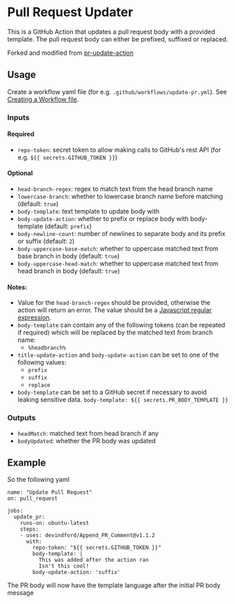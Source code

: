 # Pull Request Updater

This is a GitHub Action that updates a pull request body with a provided template. The pull request body can either be prefixed, suffixed or replaced.

Forked and modified from [pr-update-action](https://github.com/tzkhan/pr-update-action)

## Usage

Create a workflow yaml file (for e.g. `.github/workflows/update-pr.yml`). See [Creating a Workflow file](https://docs.github.com/en/free-pro-team@latest/actions/learn-github-actions/introduction-to-github-actions#create-an-example-workflow).

### Inputs

#### Required
- `repo-token`: secret token to allow making calls to GitHub's rest API (for e.g. `${{ secrets.GITHUB_TOKEN }}`)

#### Optional
- `head-branch-regex`: regex to match text from the head branch name
- `lowercase-branch`: whether to lowercase branch name before matching (default: `true`)
- `body-template`: text template to update body with
- `body-update-action`: whether to prefix or replace body with body-template (default: `prefix`)
- `body-newline-count`: number of newlines to separate body and its prefix or suffix (default: `2`)
- `body-uppercase-base-match`: whether to uppercase matched text from base branch in body (default: `true`)
- `body-uppercase-head-match`: whether to uppercase matched text from head branch in body (default: `true`)

#### Notes:

- Value for the `head-branch-regex` should be provided, otherwise the action will return an error. The value should be a [Javascript regular expression](https://developer.mozilla.org/en-US/docs/Web/JavaScript/Guide/Regular_Expressions).
- `body-template` can contain any of the following tokens (can be repeated if required) which will be replaced by the matched text from branch name:
  - `%headbranch%`
- `title-update-action` and `body-update-action` can be set to one of the following values:
  - `prefix`
  - `suffix`
  - `replace`
- `body-template` can be set to a GitHub secret if necessary to avoid leaking sensitive data. `body-template: ${{ secrets.PR_BODY_TEMPLATE }}`

### Outputs

- `headMatch`: matched text from head branch if any
- `bodyUpdated`: whether the PR body was updated

## Example

So the following yaml

```
name: "Update Pull Request"
on: pull_request

jobs:
  update_pr:
    runs-on: ubuntu-latest
    steps:
    - uses: devindford/Append_PR_Comment@v1.1.2
      with:
        repo-token: "${{ secrets.GITHUB_TOKEN }}"
        body-template: |
          This was added after the action ran
          Isn't this cool!
        body-update-action: 'suffix'
```

The PR body will now have the template language after the initial PR body message
